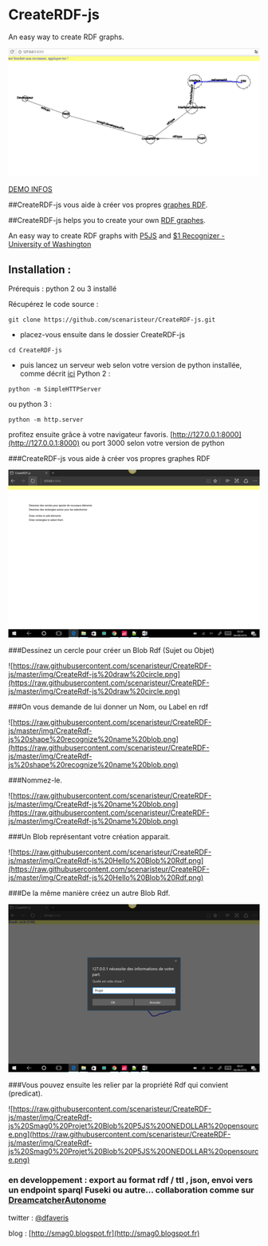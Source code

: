 # CreateRDF-js
An easy way to create RDF graphs.

![createrdf-js demo](https://github.com/scenaristeur/CreateRDF-js/blob/master/img/CreateRDF-js%20demo.png)

[DEMO INFOS ](http://scenaristeur.github.io/CreateRDF-js/)

##CreateRDF-js vous aide à créer vos propres [graphes RDF](https://fr.wikipedia.org/wiki/Resource_Description_Framework).

##CreateRDF-js helps you to create your own [RDF graphes](https://en.wikipedia.org/wiki/Resource_Description_Framework).

An easy way to create RDF graphs with [P5JS](https://p5js.org/) and [$1 Recognizer - University of Washington](http://depts.washington.edu/aimgroup/proj/dollar/)

## Installation : 
Prérequis : python 2 ou 3 installé

Récupérez le code source : 
```
git clone https://github.com/scenaristeur/CreateRDF-js.git
```
* placez-vous ensuite dans le dossier CreateRDF-js
```
cd CreateRDF-js
```
* puis lancez un serveur web selon votre version de python installée, comme décrit [ici](https://github.com/processing/p5.js/wiki/Local-server) 
Python 2 : 
```
python -m SimpleHTTPServer
```
ou python 3 : 
```
python -m http.server
```

profitez ensuite grâce à votre navigateur favoris. 
[http://127.0.0.1:8000](http://127.0.0.1:8000) ou port 3000 selon votre version de python


###CreateRDF-js vous aide à créer vos propres graphes RDF

![createrdf](https://raw.githubusercontent.com/scenaristeur/CreateRDF-js/master/img/CreateRdf-js.png)

###Dessinez un cercle pour créer un Blob Rdf (Sujet ou Objet)

![https://raw.githubusercontent.com/scenaristeur/CreateRDF-js/master/img/CreateRdf-js%20draw%20circle.png](https://raw.githubusercontent.com/scenaristeur/CreateRDF-js/master/img/CreateRdf-js%20draw%20circle.png)

###On vous demande de lui donner un Nom, ou Label en rdf

![https://raw.githubusercontent.com/scenaristeur/CreateRDF-js/master/img/CreateRdf-js%20shape%20recognize%20name%20blob.png](https://raw.githubusercontent.com/scenaristeur/CreateRDF-js/master/img/CreateRdf-js%20shape%20recognize%20name%20blob.png)

###Nommez-le.

![https://raw.githubusercontent.com/scenaristeur/CreateRDF-js/master/img/CreateRdf-js%20name%20blob.png](https://raw.githubusercontent.com/scenaristeur/CreateRDF-js/master/img/CreateRdf-js%20name%20blob.png)

###Un Blob représentant votre création apparait.


![https://raw.githubusercontent.com/scenaristeur/CreateRDF-js/master/img/CreateRdf-js%20Hello%20Blob%20Rdf.png](https://raw.githubusercontent.com/scenaristeur/CreateRDF-js/master/img/CreateRdf-js%20Hello%20Blob%20Rdf.png)


###De la même manière créez un autre Blob Rdf.

![blob p5js create RDF js](https://raw.githubusercontent.com/scenaristeur/CreateRDF-js/master/img/CreateRdf-js%20name%20Blob%20Projet.png)


###Vous pouvez ensuite les relier par la propriété Rdf qui convient (predicat).

![https://raw.githubusercontent.com/scenaristeur/CreateRDF-js/master/img/CreateRdf-js%20Smag0%20Projet%20Blob%20P5JS%20ONEDOLLAR%20opensource.png](https://raw.githubusercontent.com/scenaristeur/CreateRDF-js/master/img/CreateRdf-js%20Smag0%20Projet%20Blob%20P5JS%20ONEDOLLAR%20opensource.png)

### en developpement : export au format rdf / ttl , json, envoi vers un endpoint sparql Fuseki ou autre... collaboration comme sur [DreamcatcherAutonome](http://dreamcatcher-smag1.rhcloud.com/autonome/public/index.html)



twitter : [@dfaveris](https://twitter.com/dfaveris)

blog : [http://smag0.blogspot.fr](http://smag0.blogspot.fr)




